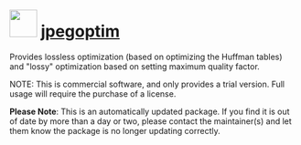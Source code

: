 # <img src="https://cdn.jsdelivr.net/gh/virtualex-itv/chocolatey-packages@0743cb7f96af613811399e9081be98a1b2a11e8c/icons/jpegoptim.png" width="48" height="48"/> [jpegoptim](https://community.chocolatey.org/packages/jpegoptim)

Provides lossless optimization (based on optimizing the Huffman tables) and "lossy" optimization based on setting maximum quality factor.

NOTE: This is commercial software, and only provides a trial version. Full usage will require the purchase of a license.

**Please Note**: This is an automatically updated package. If you find it is out of date by more than a day or two, please contact the maintainer(s) and let them know the package is no longer updating correctly.
